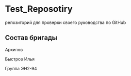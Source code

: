 # Test_Reposotiry
репозиторий для проверки своего руководства по GitHub

## Состав бригады
Архипов

Быстров Илья

Группа ЭН2-94
